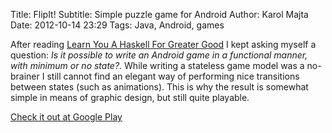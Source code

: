 Title: FlipIt!
Subtitle: Simple puzzle game for Android
Author: Karol Majta
Date: 2012-10-14 23:29
Tags: Java, Android, games

After reading [Learn You A Haskell For Greater Good](http://learnyouahaskell.com)
I kept asking myself a question: *Is it possible to write an Android game in
a functional manner, with minimum or no state?*. While writing a stateless
game model was a no-brainer I still cannot find an elegant way of performing
nice transitions between states (such as animations). This is why the result
is somewhat simple in means of graphic design, but still quite playable.

[Check it out at Google Play](https://play.google.com/store/apps/details?id=com.karolmajta.flipit)
